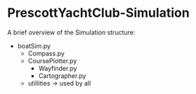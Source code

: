 # PrescottYachtClub-Simulation
A brief overview of the Simulation structure:
- boatSim.py 
  - Compass.py
  - CoursePlotter.py
    - Wayfinder.py
    - Cartographer.py
  - utillities -> used by all
